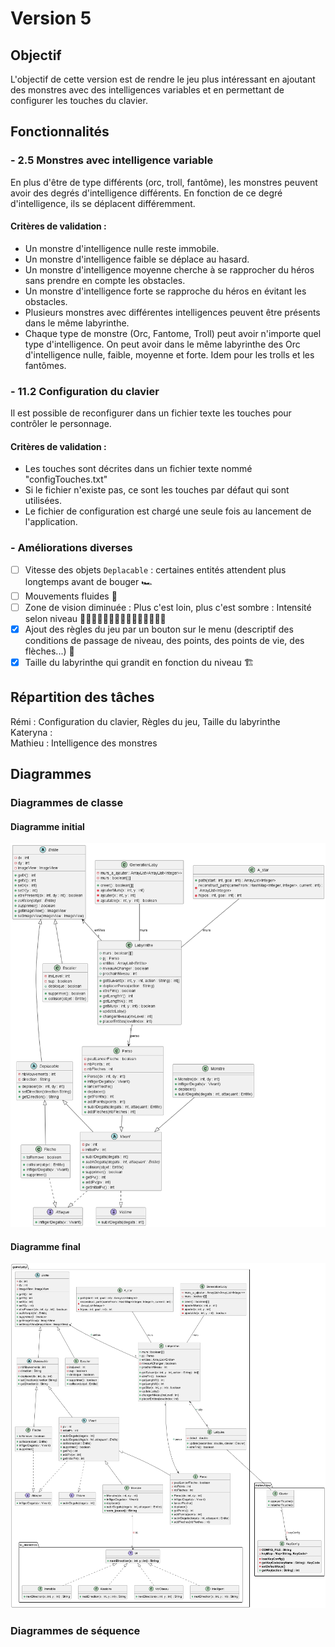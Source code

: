 # Version 5

## Objectif

L'objectif de cette version est de rendre le jeu plus intéressant en ajoutant des monstres avec des intelligences
variables et en permettant de configurer les touches du clavier.

## Fonctionnalités

### - 2.5 Monstres avec intelligence variable

En plus d'être de type différents (orc, troll, fantôme), les monstres peuvent avoir
des degrés d'intelligence différents. En fonction de ce degré d'intelligence, ils se déplacent
différemment.

#### Critères de validation :

* Un monstre d'intelligence nulle reste immobile.
* Un monstre d'intelligence faible se déplace au hasard.
* Un monstre d'intelligence moyenne cherche à se rapprocher du héros sans prendre
  en compte les obstacles.
* Un monstre d'intelligence forte se rapproche du héros en évitant les obstacles.
* Plusieurs monstres avec différentes intelligences peuvent être présents dans le
  même labyrinthe.
* Chaque type de monstre (Orc, Fantome, Troll) peut avoir n'importe quel type
  d'intelligence. On peut avoir dans le même labyrinthe des Orc d'intelligence nulle,
  faible, moyenne et forte. Idem pour les trolls et les fantômes.

### - 11.2 Configuration du clavier

Il est possible de reconfigurer dans un fichier texte les touches pour contrôler le
personnage.

#### Critères de validation :

* Les touches sont décrites dans un fichier texte nommé "configTouches.txt"
* Si le fichier n'existe pas, ce sont les touches par défaut qui sont utilisées.
* Le fichier de configuration est chargé une seule fois au lancement de l'application.

### - Améliorations diverses

- [ ] Vitesse des objets `Deplacable` : certaines entités attendent plus longtemps avant de bouger 🏎️
- [ ] Mouvements fluides 🐇
- [ ] Zone de vision diminuée : Plus c'est loin, plus c'est sombre : Intensité selon niveau
  🙋🏻‍♂️🙋🏼‍♂️🙋🏽‍♂️🙋🏾‍♂️🙋🏿‍♂️
- [X] Ajout des règles du jeu par un bouton sur le menu (descriptif des conditions de passage de niveau, des points, des
  points de vie, des flèches...) 📜
- [X] Taille du labyrinthe qui grandit en fonction du niveau 🏗️

## Répartition des tâches

Rémi :  Configuration du clavier, Règles du jeu, Taille du labyrinthe  
Kateryna :  
Mathieu :  Intelligence des monstres

## Diagrammes

### Diagrammes de classe

#### Diagramme initial

<img src="https://github.com/remi-choffat/2024_Zeldiablo_remi-choffat_Cesareuh_katrinltvnv/blob/main/documents/version_5/diag_classe_v5_initial.png" alt="Diagramme de classe initial"></img>

#### Diagramme final

<img src="https://github.com/remi-choffat/2024_Zeldiablo_remi-choffat_Cesareuh_katrinltvnv/blob/main/documents/version_5/diag_classe_v5_final.png" alt="Diagramme de classe final"></img>

### Diagrammes de séquence
